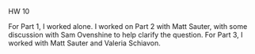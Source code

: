 HW 10

For Part 1, I worked alone. I worked on Part 2 with Matt Sauter, with some discussion with Sam Ovenshine to help clarify the question. For Part 3, I worked with Matt Sauter and Valeria Schiavon.